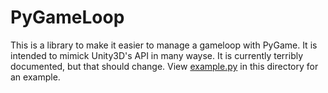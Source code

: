 # PyGameLoop

This is a library to make it easier to manage a gameloop with PyGame. It is intended to mimick Unity3D's API in many wayse. It is currently terribly documented, but that should change. View [example.py](example.py) in this directory for an example.
